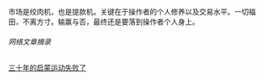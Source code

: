 市场是绞肉机，也是提款机。关键在于操作者的个人修养以及交易水平。一切福田，不离方寸。输赢与否，最终还是要落到操作者个人身上。



###### 网络文章摘录

[三十年的启蒙运动失败了](经济/经论/三十年的启蒙运动失败了.md)